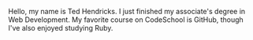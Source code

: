 Hello, my name is Ted Hendricks. I just finished my associate's degree in Web Development.
My favorite course on CodeSchool is GitHub, though I've also enjoyed studying Ruby.
